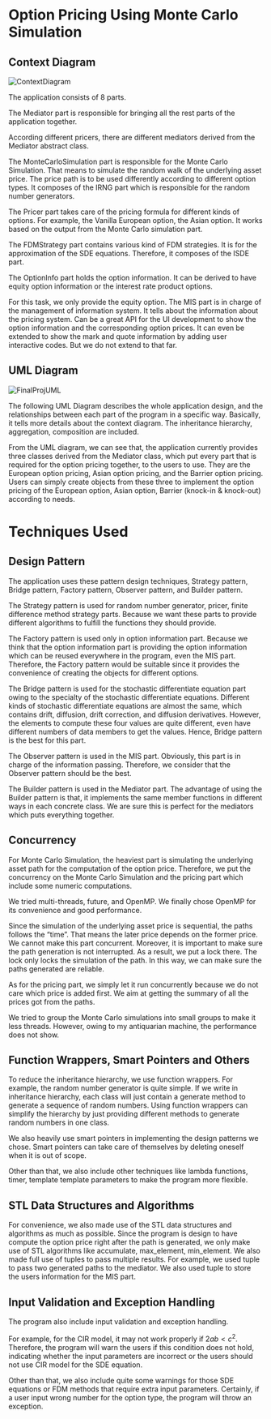 # Option Pricing Using Monte Carlo Simulation

## Context Diagram

![ContextDiagram](https://github.com/user-attachments/assets/225d1d88-8c3a-4b57-a728-d41e4271c08e)

The application consists of 8 parts.

The Mediator part is responsible for bringing all the rest parts of the application together.

According different pricers, there are different mediators derived from the Mediator abstract class.

The MonteCarloSimulation part is responsible for the Monte Carlo Simulation. That means to simulate the random walk of the underlying asset price. The price path is to be used differently according to different option types. It composes of the IRNG part which is responsible for the
random number generators.

The Pricer part takes care of the pricing formula for different kinds of options. For example, the Vanilla European option, the Asian option. It works based on the output from the Monte Carlo simulation part.

The FDMStrategy part contains various kind of FDM strategies. It is for the approximation of the SDE equations. Therefore, it composes of the ISDE part.

The OptionInfo part holds the option information. It can be derived to have equity option information or the interest rate product options.

For this task, we only provide the equity option. The MIS part is in charge of the management of information system. It tells about the information about the pricing system. Can be a great API for the UI development to show the option information and the corresponding option prices. It can even be extended to show the mark and quote information by adding user interactive codes. But we do not extend to that far.

## UML Diagram

![FinalProjUML](https://github.com/user-attachments/assets/aaf70214-4834-4161-8904-a5f6f1d529a6)

The following UML Diagram describes the whole application design, and the relationships between each part of the program in a specific way. Basically, it tells more details about the context diagram. The inheritance hierarchy, aggregation, composition are included.

From the UML diagram, we can see that, the application currently provides three classes derived from the Mediator class, which put every part that is required for the option pricing together, to the users to use. They are the European option pricing, Asian option pricing, and the Barrier option pricing. Users can simply create objects from these three to implement the option pricing of the European option, Asian option, Barrier (knock-in & knock-out) according to needs.

# Techniques Used

## Design Pattern

The application uses these pattern design techniques, Strategy pattern, Bridge pattern, Factory pattern, Observer pattern, and Builder pattern.

The Strategy pattern is used for random number generator, pricer, finite difference method strategy parts. Because we want these parts to provide different algorithms to fulfill the functions they should provide.

The Factory pattern is used only in option information part. Because we think that the option information part is providing the option information which can be reused everywhere in the program, even the MIS part. Therefore, the Factory pattern would be suitable since it provides the convenience of creating the objects for different options.

The Bridge pattern is used for the stochastic differentiate equation part owing to the specialty of the stochastic differentiate equations. Different kinds of stochastic differentiate equations are almost the same, which contains drift, diffusion, drift correction, and diffusion derivatives. However, the elements to compute these four values are quite different, even have different numbers of data members to get the values. Hence, Bridge pattern is the best for this part.

The Observer pattern is used in the MIS part. Obviously, this part is in charge of the information passing. Therefore, we consider that the Observer pattern should be the best.

The Builder pattern is used in the Mediator part. The advantage of using the Builder pattern is that, it implements the same member functions in different ways in each concrete class. We are sure this is perfect for the mediators which puts everything together.

## Concurrency

For Monte Carlo Simulation, the heaviest part is simulating the underlying asset path for the computation of the option price. Therefore, we put the concurrency on the Monte Carlo Simulation and the pricing part which include some numeric computations.

We tried multi-threads, future, and OpenMP. We finally chose OpenMP for its convenience and good performance.

Since the simulation of the underlying asset price is sequential, the paths follows the “time”. That means the later price depends on the former price. We cannot make this part concurrent. Moreover, it is important to make sure the path generation is not interrupted. As a result, we put a lock there. The lock only locks the simulation of the path. In this way, we can make sure the paths generated are reliable.

As for the pricing part, we simply let it run concurrently because we do not care which price is added first. We aim at getting the summary of all the prices got from the paths.

We tried to group the Monte Carlo simulations into small groups to make it less threads. However, owing to my antiquarian machine, the performance does not show.

## Function Wrappers, Smart Pointers and Others

To reduce the inheritance hierarchy, we use function wrappers. For example, the random number generator is quite simple. If we write in inheritance hierarchy, each class will just contain a generate method to generate a sequence of random numbers. Using function wrappers can simplify the hierarchy by just providing different methods to generate random numbers in one class.

We also heavily use smart pointers in implementing the design patterns we chose. Smart pointers can take care of themselves by deleting oneself when it is out of scope.

Other than that, we also include other techniques like lambda functions, timer, template template parameters to make the program more flexible.

## STL Data Structures and Algorithms

For convenience, we also made use of the STL data structures and algorithms as much as possible.
Since the program is design to have compute the option price right after the path is generated, we
only make use of STL algorithms like accumulate, max_element, min_element.
We also made full use of tuples to pass multiple results. For example, we used tuple to pass two
generated paths to the mediator. We also used tuple to store the users information for the MIS part.

## Input Validation and Exception Handling

The program also include input validation and exception handling.

For example, for the CIR model, it may not work properly if $2ab<c^2$. Therefore, the program will warn the users if this condition does not hold, indicating whether the input parameters are incorrect or the users should not use CIR model for the SDE equation.

Other than that, we also include quite some warnings for those SDE equations or FDM methods that require extra input parameters. Certainly, if a user input wrong number for the option type, the program will throw an exception.
